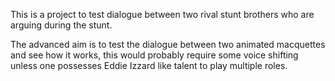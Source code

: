 This is a project to test dialogue between two rival stunt brothers who are arguing during the stunt.

The advanced aim is to test the dialogue between two animated macquettes and see how it works, this would probably require some voice shifting unless one possesses Eddie Izzard like talent to play multiple roles.

